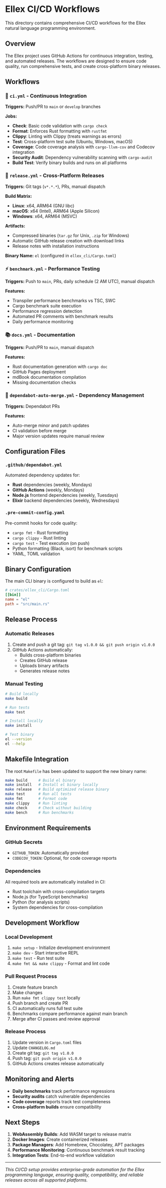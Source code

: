 # Ellex CI/CD Workflows

This directory contains comprehensive CI/CD workflows for the Ellex natural language programming environment.

## Overview

The Ellex project uses GitHub Actions for continuous integration, testing, and automated releases. The workflows are designed to ensure code quality, run comprehensive tests, and create cross-platform binary releases.

## Workflows

### 🔄 `ci.yml` - Continuous Integration
**Triggers:** Push/PR to `main` or `develop` branches

**Jobs:**
- **Check**: Basic code validation with `cargo check`
- **Format**: Enforces Rust formatting with `rustfmt`
- **Clippy**: Linting with Clippy (treats warnings as errors)
- **Test**: Cross-platform test suite (Ubuntu, Windows, macOS)
- **Coverage**: Code coverage analysis with `cargo-llvm-cov` and Codecov integration
- **Security Audit**: Dependency vulnerability scanning with `cargo-audit`
- **Build Test**: Verify binary builds and runs on all platforms

### 🚀 `release.yml` - Cross-Platform Releases
**Triggers:** Git tags (`v*.*.*`), PRs, manual dispatch

**Build Matrix:**
- **Linux**: x64, ARM64 (GNU libc)
- **macOS**: x64 (Intel), ARM64 (Apple Silicon)
- **Windows**: x64, ARM64 (MSVC)

**Artifacts:**
- Compressed binaries (`tar.gz` for Unix, `.zip` for Windows)
- Automatic GitHub release creation with download links
- Release notes with installation instructions

**Binary Name:** `el` (configured in `ellex_cli/Cargo.toml`)

### ⚡ `benchmark.yml` - Performance Testing
**Triggers:** Push to `main`, PRs, daily schedule (2 AM UTC), manual dispatch

**Features:**
- Transpiler performance benchmarks vs TSC, SWC
- Cargo benchmark suite execution
- Performance regression detection
- Automated PR comments with benchmark results
- Daily performance monitoring

### 📚 `docs.yml` - Documentation
**Triggers:** Push/PR to `main`, manual dispatch

**Features:**
- Rust documentation generation with `cargo doc`
- GitHub Pages deployment
- mdBook documentation compilation
- Missing documentation checks

### 🔄 `dependabot-auto-merge.yml` - Dependency Management
**Triggers:** Dependabot PRs

**Features:**
- Auto-merge minor and patch updates
- CI validation before merge
- Major version updates require manual review

## Configuration Files

### `.github/dependabot.yml`
Automated dependency updates for:
- **Rust** dependencies (weekly, Mondays)
- **GitHub Actions** (weekly, Mondays)
- **Node.js** frontend dependencies (weekly, Tuesdays)
- **Elixir** backend dependencies (weekly, Wednesdays)

### `.pre-commit-config.yaml`
Pre-commit hooks for code quality:
- `cargo fmt` - Rust formatting
- `cargo clippy` - Rust linting
- `cargo test` - Test execution (on push)
- Python formatting (Black, isort) for benchmark scripts
- YAML, TOML validation

## Binary Configuration

The main CLI binary is configured to build as `el`:

```toml
# crates/ellex_cli/Cargo.toml
[[bin]]
name = "el"
path = "src/main.rs"
```

## Release Process

### Automatic Releases
1. Create and push a git tag: `git tag v1.0.0 && git push origin v1.0.0`
2. GitHub Actions automatically:
   - Builds cross-platform binaries
   - Creates GitHub release
   - Uploads binary artifacts
   - Generates release notes

### Manual Testing
```bash
# Build locally
make build

# Run tests
make test

# Install locally
make install

# Test binary
el --version
el --help
```

## Makefile Integration

The root `Makefile` has been updated to support the new binary name:

```bash
make build     # Build el binary
make install   # Install el binary locally
make release   # Build optimized release binary
make test      # Run all tests
make fmt       # Format code
make clippy    # Run linting
make check     # Check without building
make bench     # Run benchmarks
```

## Environment Requirements

### GitHub Secrets
- `GITHUB_TOKEN`: Automatically provided
- `CODECOV_TOKEN`: Optional, for code coverage reports

### Dependencies
All required tools are automatically installed in CI:
- Rust toolchain with cross-compilation targets
- Node.js (for TypeScript benchmarks)
- Python (for analysis scripts)
- System dependencies for cross-compilation

## Development Workflow

### Local Development
1. `make setup` - Initialize development environment
2. `make dev` - Start interactive REPL
3. `make test` - Run test suite
4. `make fmt && make clippy` - Format and lint code

### Pull Request Process
1. Create feature branch
2. Make changes
3. Run `make fmt clippy test` locally
4. Push branch and create PR
5. CI automatically runs full test suite
6. Benchmarks compare performance against main branch
7. Merge after CI passes and review approval

### Release Process
1. Update version in `Cargo.toml` files
2. Update `CHANGELOG.md`
3. Create git tag: `git tag v1.0.0`
4. Push tag: `git push origin v1.0.0`
5. GitHub Actions creates release automatically

## Monitoring and Alerts

- **Daily benchmarks** track performance regressions
- **Security audits** catch vulnerable dependencies
- **Code coverage** reports track test completeness
- **Cross-platform builds** ensure compatibility

## Next Steps

1. **WebAssembly Builds**: Add WASM target to release matrix
2. **Docker Images**: Create containerized releases
3. **Package Managers**: Add Homebrew, Chocolatey, APT packages
4. **Performance Monitoring**: Continuous benchmark result tracking
5. **Integration Tests**: End-to-end workflow validation

---

*This CI/CD setup provides enterprise-grade automation for the Ellex programming language, ensuring quality, compatibility, and reliable releases across all supported platforms.*